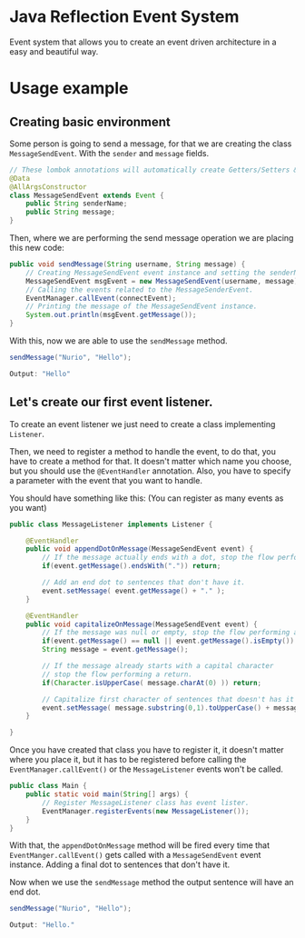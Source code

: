 # Java Reflection Event System

Event system that allows you to create an event driven architecture in a easy and beautiful way.

# Usage example

## Creating basic environment

Some person is going to send a message, for that we are creating the class `MessageSendEvent`. With the `sender` and `message` fields.
```java
// These lombok annotations will automatically create Getters/Setters & Constuctor.
@Data
@AllArgsConstructor
class MessageSendEvent extends Event {
    public String senderName;
    public String message;
}
```

Then, where we are performing the send message operation we are placing this new code:
```java
public void sendMessage(String username, String message) {
    // Creating MessageSendEvent event instance and setting the senderName & message.
    MessageSendEvent msgEvent = new MessageSendEvent(username, message);
    // Calling the events related to the MessageSenderEvent.
    EventManager.callEvent(connectEvent);
    // Printing the message of the MessageSendEvent instance.
    System.out.println(msgEvent.getMessage());
}
```

With this, now we are able to use the `sendMessage` method.
```java 
sendMessage("Nurio", "Hello");

Output: "Hello"
```

## Let's create our first event listener.

To create an event listener we just need to create a class implementing `Listener`.

Then, we need to register a method to handle the event, to do that, you have to create a method for that. It doesn't matter which name you choose, but you should use the `@EventHandler` annotation. Also, you have to specify a parameter with the event that you want to handle.

You should have something like this: (You can register as many events as you want)
```java
public class MessageListener implements Listener {

    @EventHandler
    public void appendDotOnMessage(MessageSendEvent event) {
        // If the message actually ends with a dot, stop the flow performing a return.
        if(event.getMessage().endsWith(".")) return;

        // Add an end dot to sentences that don't have it.
        event.setMessage( event.getMessage() + "." );
    }

    @EventHandler
    public void capitalizeOnMessage(MessageSendEvent event) {
        // If the message was null or empty, stop the flow performing a return.
        if(event.getMessage() == null || event.getMessage().isEmpty()) return;
        String message = event.getMessage();

        // If the message already starts with a capital character
        // stop the flow performing a return.
        if(Character.isUpperCase( message.charAt(0) )) return;

        // Capitalize first character of sentences that doesn't has it already.
        event.setMessage( message.substring(0,1).toUpperCase() + message.substring(1) );
    }

}
```

Once you have created that class you have to register it, it doesn't matter where you place it, but it has to be registered before calling the `EventManager.callEvent()` or the `MessageListener` events won't be called.

```java
public class Main {
    public static void main(String[] args) {
        // Register MessageListener class has event lister.
        EventManager.registerEvents(new MessageListener());
    }
}
```

With that, the `appendDotOnMessage` method will be fired every time that `EventManger.callEvent()` gets called with a `MessageSendEvent` event instance. Adding a final dot to sentences that don't have it.

Now when we use the `sendMessage` method the output sentence will have an end dot.
```java 
sendMessage("Nurio", "Hello");

Output: "Hello."
```
